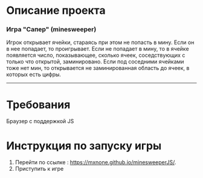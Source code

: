 # Описание проекта
### Игра "Сапер" (minesweeper)
Игрок открывает ячейки, стараясь при этом не попасть в мину. Если он в нее попадает, то проигрывает. Если не попадает в мину, то в ячейке появляется число, показывающее, сколько ячеек, соседствующих с только что открытой, заминировано. Если под соседними ячейками тоже нет мин, то открывается не заминированная область до ячеек, в которых есть цифры. 
* * *

# Требования
Браузер с поддержкой JS

# Инструкция по запуску игры
1. Перейти по ссылке : https://mxnone.github.io/minesweeperJS/.
2. Приступить к игре 